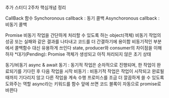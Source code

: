 추가 스터디 2주차 핵심개념 정리

CallBack 함수
Synchoronous callback : 동기 콜백
Asynchoronous callback : 비동기 콜백


Promise
비동기 작업을 간단하게 처리할 수 있도록 하는 object(객체)
비동기 작업의 성공 또는 실패와 같은 결과를 나타내고 코드를 더 간결하기에 용이함
비동기적인 부분에서 콜백함수 대신 유용하게 쓰인다
state, producer와 consumer의 차이점을 이해하자
*대기(Pending): Promise 객체가 생성되고 아직 처리되지 않은 초기 상태


동기/비동기
async & await
동기 : 동기적 작업은 순차적으로 진행되며, 한 작업이 완료되기를 기다린 후 다음 작업을 시작
비동기 : 비동기적 작업은 작업이 시작되고 완료될 때까지 기다리지 않고 다른 작업을 계속 수행
프로미스를 조금 더 깔끔하게 쓸 수 있도록 도와주는 역할
async라는 키워드를 함수 앞에 쓰면 코드 블록이 자동으로 promise로 바뀐다
